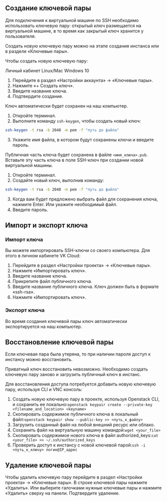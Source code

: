 ## Создание ключевой пары

Для подключения к виртуальной машине по SSH необходимо использовать ключевую пару: открытый ключ размещается на виртуальной машине, в то время как закрытый ключ хранится у пользователя.

Создать новую ключевую пару можно на этапе создания инстанса или в разделе «Ключевые пары».

Чтобы создать новую ключевую пару:

<tabs>
<tablist>
<tab>Личный кабинет</tab>
<tab>Linux/Mac</tab>
<tab>Windows 10</tab>
</tablist>
<tabpanel>

1. Перейдите в раздел «Настройки аккаунта» → «Ключевые пары».
2. Нажмите «+ Создать ключ».
3. Введите название ключа.
4. Подтвердите создание.

Ключ автоматически будет сохранен на наш компьютер.

</tabpanel>
<tabpanel>

1. Откройте терминал.
2. Выполните команду `ssh-keygen`, чтобы создать новый ключ:

```bash
ssh-keygen -t rsa -b 2048 -m pem -f "путь до файла"
```

3. Укажите имя файла, в котором будут сохранены ключи и введите пароль.

Публичная часть ключа будет сохранена в файле `<имя_ключа>.pub`. Вставьте эту часть ключа в поле SSH-ключ при создании новой виртуальной машины.

</tabpanel>
<tabpanel>

1. Откройте терминал.
2. Создайте новый ключ, выполнив команду:

```bash
ssh-keygen -t rsa -b 2048 -m pem -f "путь до файла"
```

3. Когда вам будет предложено выбрать файл для сохранения ключа, нажмите Enter. Или укажите необходимый файл.
4. Введите пароль.

</tabpanel>
</tabs>

## Импорт и экспорт ключа

### Импорт ключа

Вы можете импортировать SSH-ключи со своего компьютера. Для этого в личном кабинете VK Cloud:

1. Перейдите в раздел «Настройки проекта» → «Ключевые пары».
2. Нажмите «Импортировать ключ».
3. Введите название ключа.
4. Прикрепите файл публичного ключа.
5. Введите название публичного ключа. Ключ должен быть в формате «ssh-rsa».
6. Нажмите «Импортировать ключ».

### Экспорт ключа

Во время создания ключевой пары ключ автоматически экспортируется на наш компьютер.

## Восстановление ключевой пары

Если ключевая пара была утеряна, то при наличии пароля доступ к инстансу можно восстановить.

Приватный ключ восстановить невозможно. Необходимо создать ключевую пару заново и загрузить публичный ключ в инстанс.

Для восстановления доступа потребуется добавить новую ключевую пару, используя CLI и VNC консоль:

1. Создать новую ключевую пару в проекте, используя Openstack CLI, и сохранить ее локально:`openstack keypair create --private-key <filename_and_location> <keyname>`
2. Скопировать содержимое публичного ключа в локальный файл:`openstack keypair show --public-key >> <путь_к_файлу>`
3. Загрузить созданный файл на любой внешний ресурс или облако.
4. Сохранить файл на виртуальную машину командой:`wget <your_file>`
5. Скопировать содержимое нового ключа в файл authorized_keys:`cat <your_file> >> ~/.ssh/authorized_keys`
6. Проверить доступ к инстансу с новой ключевой парой:`ssh -i <путь_к_ключу> логин@IP_адрес`

## Удаление ключевой пары

Чтобы удалить ключевую пару перейдите в раздел «Настройки проекта» → «Ключевые пары». В строке ключевой пары нажмите «Удалить». Или выберите галочками нужные ключевые пары и нажмите «Удалить» сверху на панели. Подтвердите удаление.
